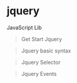 # jquery
JavaScript Lib

> Get Start Jquery

> Jquery basic syntax

> Jquery Selector

> Jquery Events






